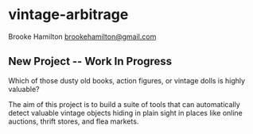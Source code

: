 # vintage-arbitrage

Brooke Hamilton
brookehamilton@gmail.com

## New Project -- Work In Progress

Which of those dusty old books, action figures, or vintage dolls is highly valuable?

The aim of this project is to build a suite of tools that can automatically detect valuable vintage objects hiding in plain sight in places like online auctions, thrift stores, and flea markets.
